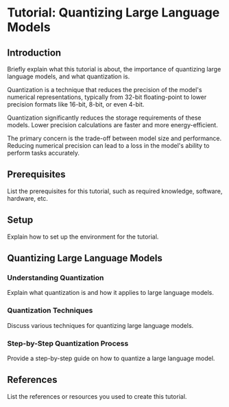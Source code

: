 # Tutorial: Quantizing Large Language Models

## Introduction

Briefly explain what this tutorial is about, the importance of quantizing large language models, and what quantization is.

Quantization is a technique that reduces the precision of the model's numerical representations, typically from 32-bit floating-point to lower precision formats like 16-bit, 8-bit, or even 4-bit. 

Quantization significantly reduces the storage requirements of these models. Lower precision calculations are faster and more energy-efficient. 

The primary concern is the trade-off between model size and performance. Reducing numerical precision can lead to a loss in the model's ability to perform tasks accurately.

## Prerequisites

List the prerequisites for this tutorial, such as required knowledge, software, hardware, etc.

## Setup

Explain how to set up the environment for the tutorial.

## Quantizing Large Language Models

### Understanding Quantization

Explain what quantization is and how it applies to large language models.

### Quantization Techniques

Discuss various techniques for quantizing large language models.

### Step-by-Step Quantization Process

Provide a step-by-step guide on how to quantize a large language model.

## References

List the references or resources you used to create this tutorial.